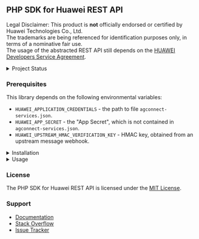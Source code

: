 ## PHP SDK for Huawei REST API

Legal Disclaimer: This product is **not** officially endorsed or certified by Huawei Technologies Co., Ltd.<br/>
The trademarks are being referenced for identification purposes only, in terms of a nominative fair use.<br/>
The usage of the abstracted REST API still depends on the [HUAWEI Developers Service Agreement](https://developer.huawei.com/consumer/en/doc/start/agreement-0000001052728169).

<details>
<summary>Project Status</summary>
<p>

| API | Current Status |
| ---: | --- |
| [`AccountKit`](https://github.com/syslogic/php-hms/blob/master/src/AccountKit)     | N/A |
| [`AdsKit`](https://github.com/syslogic/php-hms/blob/master/src/AdsKit)             | N/A |
| [`AnalyticsKit`](https://github.com/syslogic/php-hms/blob/master/src/AnalyticsKit) | in progress |
| [`Connect`](https://github.com/syslogic/php-hms/tree/master/src/Connect)           | in progress |
| [`DriveKit`](https://github.com/syslogic/php-hms/tree/master/src/DriveKit)         | N/A |
| [`GameService`](https://github.com/syslogic/php-hms/tree/master/src/GameService)   | N/A |
| [`LocationKit`](https://github.com/syslogic/php-hms/blob/master/src/LocationKit)   | N/A |
| [`MapKit`](https://github.com/syslogic/php-hms/blob/master/src/MapKit)             | N/A |
| [`PushKit`](https://github.com/syslogic/php-hms/blob/master/src/PushKit)           | OK  |
| [`SearchKit`](https://github.com/syslogic/php-hms/blob/master/src/SearchKit)       | N/A |
| [`WalletKit`](https://github.com/syslogic/php-hms/blob/master/src/WalletKit)       | N/A |
| [`Core\Wrapper`](https://github.com/syslogic/php-hms/blob/master/src/Core)         | OK  |
</p>
</details>

### Prerequisites

This library depends on the following environmental variables:

 - `HUAWEI_APPLICATION_CREDENTIALS` - the path to file `agconnect-services.json`.
 - `HUAWEI_APP_SECRET` - the "App Secret", which is not contained in `agconnect-services.json`.
 - `HUAWEI_UPSTREAM_HMAC_VERIFICATION_KEY` - HMAC key, obtained from an upstream message webhook.

<details>
<summary>Installation</summary>
<p>

The package is **not** yet published, else that would be:
````shell
composer require syslogic/php-hms
````

In the meanwhile one still can manually check out into project directory `lib`:
````shell
mkdir lib
git clone git@github.com:syslogic/php-hms ./lib/php-hms
````

Then one can map namespace `HMS` in the `composer.json` PSR-4 `autoload` block:
````json
{
  "autoload": {
    "psr-4": {
      "App\\": "src/",
      "HMS\\": "lib/php-hms/src/"
    }
  }
}
````

Running code coverage:
````
cd ./lib/php-hms
composer install
composer run-script test
````
</p>
</details>

<details>
<summary>Usage</summary>
<p>
...
</p>
</details>

### License
The PHP SDK for Huawei REST API is licensed under the [MIT License](LICENSE).

### Support
- [Documentation](https://developer.huawei.com/consumer/en/doc/landing/development)
- [Stack Overflow](https://stackoverflow.com/questions/tagged/huawei-mobile-services)
- [Issue Tracker](https://github.com/syslogic/php-hms/issues)
